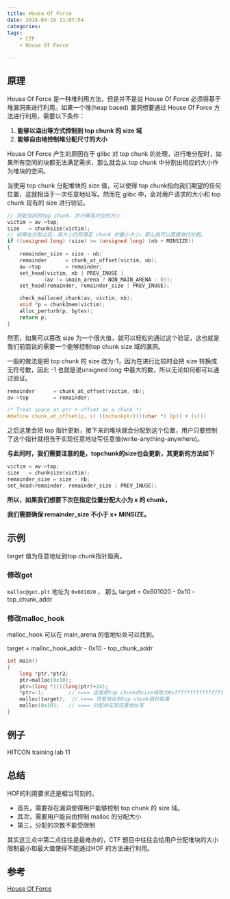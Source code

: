 ```yaml
---
title: House Of Force
date: 2018-04-16 11:07:54
categories:
tags:
	- CTF
	- House Of Force

---
```


## 原理

House Of Force 是一种堆利用方法，但是并不是说 House Of Force 必须得基于堆漏洞来进行利用。如果一个堆(heap based) 漏洞想要通过 House Of Force 方法进行利用，需要以下条件：

1. **能够以溢出等方式控制到 top chunk 的 size 域**
2. **能够自由地控制堆分配尺寸的大小**

House Of Force 产生的原因在于 glibc 对 top chunk 的处理，进行堆分配时，如果所有空闲的块都无法满足需求，那么就会从 top chunk 中分割出相应的大小作为堆块的空间。

当使用 top chunk 分配堆块的 size 值，可以使得 top chunk指向我们期望的任何位置，这就相当于一次任意地址写。然而在 glibc 中，会对用户请求的大小和 top chunk 现有的 size 进行验证。

```c
// 获取当前的top chunk，并计算其对应的大小
victim = av->top;
size   = chunksize(victim);
// 如果在分割之后，其大小仍然满足 chunk 的最小大小，那么就可以直接进行分割。
if ((unsigned long) (size) >= (unsigned long) (nb + MINSIZE)) 
{
    remainder_size = size - nb;
    remainder      = chunk_at_offset(victim, nb);
    av->top        = remainder;
    set_head(victim, nb | PREV_INUSE |
            (av != &main_arena ? NON_MAIN_ARENA : 0));
    set_head(remainder, remainder_size | PREV_INUSE);

    check_malloced_chunk(av, victim, nb);
    void *p = chunk2mem(victim);
    alloc_perturb(p, bytes);
    return p;
}
```

然而，如果可以篡改 size 为一个很大值，就可以轻松的通过这个验证，这也就是我们前面说的需要一个能够控制top chunk size 域的漏洞。

一般的做法是把 top chunk 的 size 改为-1，因为在进行比较时会把 size 转换成无符号数，因此 -1 也就是说unsigned long 中最大的数，所以无论如何都可以通过验证。

```c
remainder      = chunk_at_offset(victim, nb);
av->top        = remainder;

/* Treat space at ptr + offset as a chunk */
#define chunk_at_offset(p, s) ((mchunkptr)(((char *) (p)) + (s)))
```

之后这里会把 top 指针更新，接下来的堆块就会分配到这个位置，用户只要控制了这个指针就相当于实现任意地址写任意值(write-anything-anywhere)。

**与此同时，我们需要注意的是，topchunk的size也会更新，其更新的方法如下**

```c
victim = av->top;
size   = chunksize(victim);
remainder_size = size - nb;
set_head(remainder, remainder_size | PREV_INUSE);
```

**所以，如果我们想要下次在指定位置分配大小为 x 的 chunk，**

**我们需要确保 remainder_size 不小于 x+ MINSIZE。**



## 示例

target 值为任意地址到top chunk指针距离。

### 修改got

 `malloc@got.plt` 地址为 `0x601020` ， 那么 target =  0x601020 - 0x10 - top_chunk_addr 

### 修改malloc_hook

malloc_hook 可以在 main_arena 的低地址处可以找到。

target = malloc_hook_addr -  0x10 - top_chunk_addr  

```c
int main()
{
    long *ptr,*ptr2;
    ptr=malloc(0x10);
    ptr=(long *)(((long)ptr)+24);
    *ptr=-1;        // <=== 这里把top chunk的size域改为0xffffffffffffffff
    malloc(target);  // <=== 任意地址到top chunk指针距离
    malloc(0x10);   // <=== 分配块实现任意地址写
}
```



## 例子

HITCON training lab 11



## 总结

HOF的利用要求还是相当苛刻的。

- 首先，需要存在漏洞使得用户能够控制 top chunk 的 size 域。
- 其次，需要用户能自由控制 malloc 的分配大小
- 第三，分配的次数不能受限制

其实这三点中第二点往往是最难办的，CTF 题目中往往会给用户分配堆块的大小限制最小和最大值使得不能通过HOF 的方法进行利用。



## 参考

[House Of Force](https://ctf-wiki.github.io/ctf-wiki/pwn/heap/house_of_force/)

